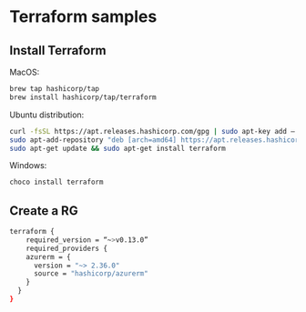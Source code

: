 # Terraform samples

## Install Terraform

MacOS:

~~~ bash
brew tap hashicorp/tap
brew install hashicorp/tap/terraform
~~~

Ubuntu distribution:

~~~ bash
curl -fsSL https://apt.releases.hashicorp.com/gpg | sudo apt-key add –
sudo apt-add-repository "deb [arch=amd64] https://apt.releases.hashicorp.com $(lsb_release -cs) main"
sudo apt-get update && sudo apt-get install terraform
~~~

Windows:

~~~ powershell
choco install terraform
~~~

## Create a RG

~~~ bash
terraform {
    required_version = “~>v0.13.0”
    required_providers {
    azurerm = {
      version = "~> 2.36.0"
      source = "hashicorp/azurerm"
    }
  }
}
~~~